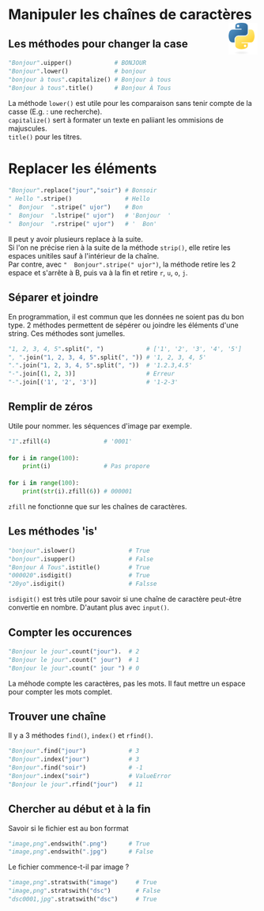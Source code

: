 # **Manipuler les chaînes de caractères**<a href="../../../"><img align="right" src="../../../assets/logo/Python-logo-notext.svg" alt="Python" height="64px"></a>
## **Les méthodes pour changer la case**
```py
"Bonjour".uipper()            # BONJOUR
"Bonjour".lower()             # bonjour
"bonjour à tous".capitalize() # Bonjour à tous
"Bonjour à tous".title()      # Bonjour À Tous
```
La méthode `lower()` est utile pour les comparaison sans tenir compte de la casse (E.g. : une recherche).  
`capitalize()` sert à formater un texte en paliiant les ommisions de majuscules.  
`title()` pour les titres.
# **Replacer les éléments**
```py
"Bonjour".replace("jour","soir") # Bonsoir
" Hello ".stripe()               # Hello
"  Bonjour  ".stripe(" ujor")    # Bon
"  Bonjour  ".lstripe(" ujor")   # 'Bonjour  '
"  Bonjour  ".rstripe(" ujor")   # '  Bon'
```
Il peut y avoir plusieurs replace à la suite.  
Si l'on ne précise rien à la suite de la méthode `strip()`, elle retire les espaces unitiles sauf à l'intérieur de la chaîne.  
Par contre, avec `"  Bonjour".stripe(" ujor")`, la méthode retire les 2 espace et s'arrête à B, puis va à la fin et retire `r`, `u`, `o`, `j`.
## **Séparer et joindre**
En programmation, il est commun que les données ne soient pas du bon type. 2 méthodes permettent de sépérer ou joindre les éléments d'une string. Ces méthodes sont jumelles.
```py
"1, 2, 3, 4, 5".split(", ")            # ['1', '2', '3', '4', '5']
", ".join("1, 2, 3, 4, 5".split(", ")) # '1, 2, 3, 4, 5'
".".join("1, 2, 3, 4, 5".split(", "))  # '1.2.3,4.5'
"-".join[(1, 2, 3)]                    # Erreur
"-".join[('1', '2', '3')]              # '1-2-3'
```
## **Remplir de zéros**
Utile pour nommer. les séquences d'image par exemple.
```py
"1".zfill(4)               # '0001'

for i in range(100):
    print(i)               # Pas propore

for i in range(100):
    print(str(i).zfill(6)) # 000001
```
`zfill` ne fonctionne que sur les chaînes de caractères.
## **Les méthodes 'is'**
```py
"bonjour".islower()               # True
"bonjour".isupper()               # False
"Bonjour À Tous".istitle()        # True
"000020".isdigit()                # True
"20yo".isdigit()                  # Falsse
```
`isdigit()` est très utile pour savoir si une chaîne de caractère peut-être convertie en nombre. D'autant plus avec `input()`.
## **Compter les occurences**
```py
"Bonjour le jour".count("jour").  # 2
"Bonjour le jour".count(" jour")  # 1
"Bonjour le jour".count(" jour ") # 0
```
La méhode compte les caractères, pas les mots. Il faut mettre un espace pour compter les mots complet.
## **Trouver une chaîne**
Il y a 3 méthodes `find()`, `index()` et `rfind()`.
```py
"Bonjour".find("jour")            # 3
"Bonjour".index("jour")           # 3
"Bonjour".find("soir")            # -1
"Bonjour".index("soir")           # ValueError
"Bonjour le jour".rfind("jour")   # 11
```
## **Chercher au début et à la fin**
Savoir si le fichier est au bon forrmat
```py
"image,png".endswith(".png")      # True
"image,png".endswith(".jpg")      # False
```
Le fichier commence-t-il par image ?
```py
"image,png".stratswith("image")     # True
"image,png".stratswith("dsc")       # False
"dsc0001,jpg".stratswith("dsc")     # True
```
